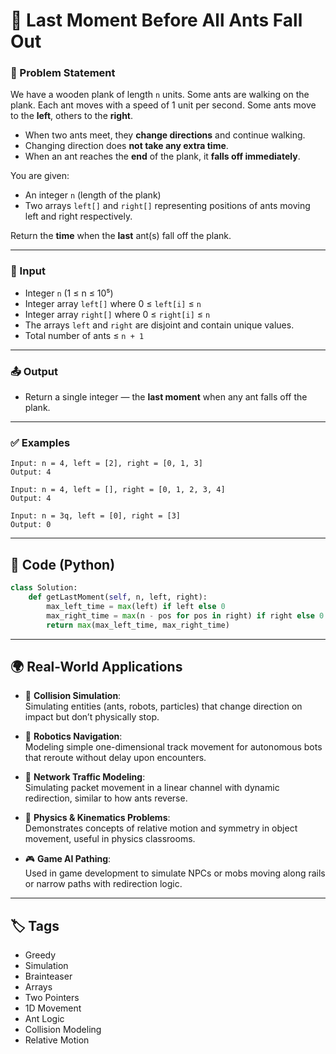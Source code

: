 # 🐜 Last Moment Before All Ants Fall Out

### 📌 Problem Statement

We have a wooden plank of length `n` units. Some ants are walking on the plank. Each ant moves with a speed of 1 unit per second. Some ants move to the **left**, others to the **right**.

- When two ants meet, they **change directions** and continue walking.
- Changing direction does **not take any extra time**.
- When an ant reaches the **end** of the plank, it **falls off immediately**.

You are given:
- An integer `n` (length of the plank)
- Two arrays `left[]` and `right[]` representing positions of ants moving left and right respectively.

Return the **time** when the **last** ant(s) fall off the plank.

---

### 🔢 Input

- Integer `n` (1 ≤ n ≤ 10⁵)
- Integer array `left[]` where 0 ≤ `left[i]` ≤ `n`
- Integer array `right[]` where 0 ≤ `right[i]` ≤ `n`
- The arrays `left` and `right` are disjoint and contain unique values.
- Total number of ants ≤ `n + 1`

---

### 📤 Output

- Return a single integer — the **last moment** when any ant falls off the plank.

---

### ✅ Examples

```text
Input: n = 4, left = [2], right = [0, 1, 3]
Output: 4

Input: n = 4, left = [], right = [0, 1, 2, 3, 4]
Output: 4

Input: n = 3q, left = [0], right = [3]
Output: 0

```
---
## 🧾 Code (Python)

```python
class Solution:
    def getLastMoment(self, n, left, right):
        max_left_time = max(left) if left else 0
        max_right_time = max(n - pos for pos in right) if right else 0
        return max(max_left_time, max_right_time)
```
---
## 🌍 Real-World Applications

- 🔁 **Collision Simulation**:  
  Simulating entities (ants, robots, particles) that change direction on impact but don’t physically stop.

- 🤖 **Robotics Navigation**:  
  Modeling simple one-dimensional track movement for autonomous bots that reroute without delay upon encounters.

- 📶 **Network Traffic Modeling**:  
  Simulating packet movement in a linear channel with dynamic redirection, similar to how ants reverse.

- 🧪 **Physics & Kinematics Problems**:  
  Demonstrates concepts of relative motion and symmetry in object movement, useful in physics classrooms.

- 🎮 **Game AI Pathing**:  
  Used in game development to simulate NPCs or mobs moving along rails or narrow paths with redirection logic.

---

## 🏷️ Tags

- Greedy
- Simulation
- Brainteaser
- Arrays
- Two Pointers
- 1D Movement
- Ant Logic
- Collision Modeling
- Relative Motion
  

